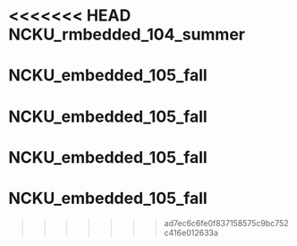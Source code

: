 <<<<<<< HEAD
NCKU_rmbedded_104_summer
=======
# NCKU_embedded_105_fall
# NCKU_embedded_105_fall
# NCKU_embedded_105_fall
# NCKU_embedded_105_fall
>>>>>>> ad7ec6c6fe0f837158575c9bc752c416e012633a
